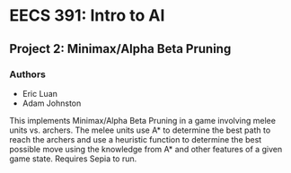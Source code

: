 # EECS 391: Intro to AI 
## Project 2: Minimax/Alpha Beta Pruning 
### Authors 
* Eric Luan
* Adam Johnston

This implements Minimax/Alpha Beta Pruning in a game involving melee units vs. archers. The melee units use A* to determine the best path to reach the archers and use a heuristic function to determine the best possible move using the knowledge from A* and other features of a given game state. Requires Sepia to run. 
